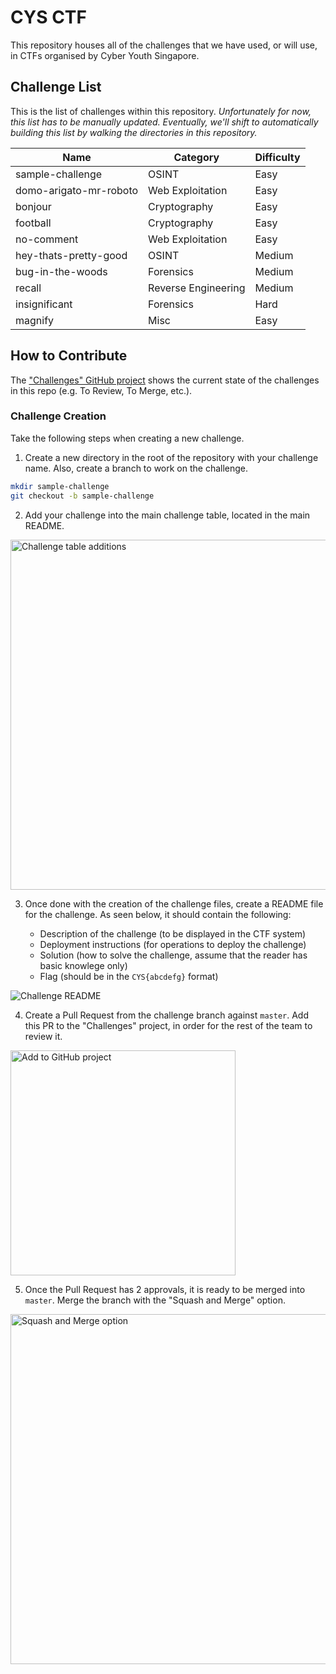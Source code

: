 # CYS CTF

This repository houses all of the challenges that we have used, or will use, in CTFs organised by Cyber Youth Singapore.

## Challenge List

This is the list of challenges within this repository. _Unfortunately for now, this list has to be manually updated. Eventually, we'll shift to automatically building this list by walking the directories in this repository._

| Name                   | Category         | Difficulty |
| ---------------------- | ---------------- | ---------- |
| sample-challenge       | OSINT            | Easy       |
| domo-arigato-mr-roboto | Web Exploitation | Easy       |
| bonjour		             | Cryptography     | Easy       |
| football               | Cryptography     | Easy       |
| no-comment             | Web Exploitation | Easy       |
| hey-thats-pretty-good  | OSINT            | Medium     |
| bug-in-the-woods       | Forensics        | Medium     |
| recall                 | Reverse Engineering | Medium  |
| insignificant          | Forensics        | Hard       |
| magnify                | Misc             | Easy       |

## How to Contribute

The ["Challenges" GitHub project](https://github.com/kaskrex/cys-ctf/projects/1) shows the current state of the challenges in this repo (e.g. To Review, To Merge, etc.).

### Challenge Creation

Take the following steps when creating a new challenge.

1. Create a new directory in the root of the repository with your challenge name. Also, create a branch to work on the challenge.

```bash
mkdir sample-challenge
git checkout -b sample-challenge
```

2. Add your challenge into the main challenge table, located in the main README.

<img alt="Challenge table additions" src="https://i.paste.pics/a63b77f609d1ae798b8d1c27525fd521.png?trs=115b59deab7d460455d250c0a61e87ca7f9945da47c1780af66c7ea670d0f499" width="560px" />

3. Once done with the creation of the challenge files, create a README file for the challenge. As seen below, it should contain the following:

    * Description of the challenge (to be displayed in the CTF system)
    * Deployment instructions (for operations to deploy the challenge)
    * Solution (how to solve the challenge, assume that the reader has basic knowlege only)
    * Flag (should be in the `CYS{abcdefg}` format)

![Challenge README](https://i.paste.pics/ac4fd2b8a16a37e2a3232fdf029dae8e.png?trs=115b59deab7d460455d250c0a61e87ca7f9945da47c1780af66c7ea670d0f499)

4. Create a Pull Request from the challenge branch against `master`. Add this PR to the "Challenges" project, in order for the rest of the team to review it.

<img alt="Add to GitHub project" src="https://i.paste.pics/7e5f8adadde7f1c1c4e877457e2fcfed.png?trs=115b59deab7d460455d250c0a61e87ca7f9945da47c1780af66c7ea670d0f499" width="360px" />

5. Once the Pull Request has 2 approvals, it is ready to be merged into `master`. Merge the branch with the "Squash and Merge" option.

<img alt="Squash and Merge option" src="https://i.paste.pics/bff14a3229536e39f31d137bd734aabd.png?trs=115b59deab7d460455d250c0a61e87ca7f9945da47c1780af66c7ea670d0f499" width="560px" />

